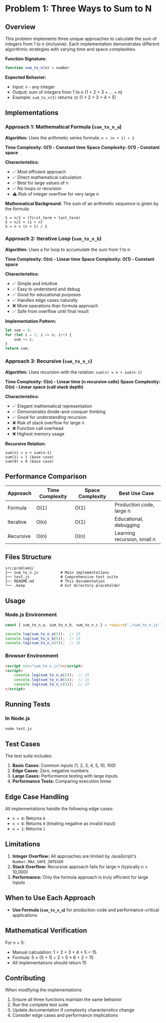 # Problem 1: Three Ways to Sum to N

## Overview

This problem implements three unique approaches to calculate the sum of integers from 1 to n (inclusive). Each implementation demonstrates different algorithmic strategies with varying time and space complexities.

**Function Signature:**
```javascript
function sum_to_n(n) → number
```

**Expected Behavior:**
- Input: `n` - any integer
- Output: sum of integers from 1 to n (1 + 2 + 3 + ... + n)
- Example: `sum_to_n(5)` returns `15` (1 + 2 + 3 + 4 + 5)

## Implementations

### Approach 1: Mathematical Formula (`sum_to_n_a`)

**Algorithm:** Uses the arithmetic series formula: `n × (n + 1) ÷ 2`

**Time Complexity: O(1) - Constant time**
**Space Complexity: O(1) - Constant space**

**Characteristics:**
- ✅ Most efficient approach
- ✅ Direct mathematical calculation
- ✅ Best for large values of n
- ✅ No loops or recursion
- ⚠️ Risk of integer overflow for very large n

**Mathematical Background:**
The sum of an arithmetic sequence is given by the formula:
```
S = n/2 × (first_term + last_term)
S = n/2 × (1 + n)
S = n × (n + 1) / 2
```

### Approach 2: Iterative Loop (`sum_to_n_b`)

**Algorithm:** Uses a for loop to accumulate the sum from 1 to n

**Time Complexity: O(n) - Linear time**
**Space Complexity: O(1) - Constant space**

**Characteristics:**
- ✅ Simple and intuitive
- ✅ Easy to understand and debug
- ✅ Good for educational purposes
- ✅ Handles edge cases naturally
- ❌ More operations than formula approach
- ✅ Safe from overflow until final result

**Implementation Pattern:**
```javascript
let sum = 0;
for (let i = 1; i <= n; i++) {
    sum += i;
}
return sum;
```

### Approach 3: Recursive (`sum_to_n_c`)

**Algorithm:** Uses recursion with the relation: `sum(n) = n + sum(n-1)`

**Time Complexity: O(n) - Linear time (n recursive calls)**
**Space Complexity: O(n) - Linear space (call stack depth)**

**Characteristics:**
- ✅ Elegant mathematical representation
- ✅ Demonstrates divide-and-conquer thinking
- ✅ Good for understanding recursion
- ❌ Risk of stack overflow for large n
- ❌ Function call overhead
- ❌ Highest memory usage

**Recursive Relation:**
```
sum(n) = n + sum(n-1)
sum(1) = 1 (base case)
sum(0) = 0 (base case)
```

## Performance Comparison

| Approach | Time Complexity | Space Complexity | Best Use Case |
|----------|----------------|------------------|---------------|
| Formula  | O(1)           | O(1)             | Production code, large n |
| Iterative| O(n)           | O(1)             | Educational, debugging |
| Recursive| O(n)           | O(n)             | Learning recursion, small n |



## Files Structure

```
src/problem1/
├── sum_to_n.js          # Main implementations
├── test.js              # Comprehensive test suite
├── README.md            # This documentation
└── .keep                # Git directory placeholder
```

## Usage

### Node.js Environment

```javascript
const { sum_to_n_a, sum_to_n_b, sum_to_n_c } = require('./sum_to_n.js');

console.log(sum_to_n_a(5));  // 15
console.log(sum_to_n_b(5));  // 15
console.log(sum_to_n_c(5));  // 15

```

### Browser Environment

```html
<script src="sum_to_n.js"></script>
<script>
    console.log(sum_to_n_a(5));  // 15
    console.log(sum_to_n_b(5));  // 15
    console.log(sum_to_n_c(5));  // 15
</script>
```

## Running Tests

### In Node.js
```bash
node test.js
```

## Test Cases

The test suite includes:

1. **Basic Cases:** Common inputs (1, 2, 3, 4, 5, 10, 100)
2. **Edge Cases:** Zero, negative numbers
3. **Large Cases:** Performance testing with large inputs
4. **Performance Tests:** Comparing execution times

## Edge Case Handling

All implementations handle the following edge cases:

- `n = 0`: Returns `0`
- `n < 0`: Returns `0` (treating negative as invalid input)
- `n = 1`: Returns `1`

## Limitations

1. **Integer Overflow:** All approaches are limited by JavaScript's `Number.MAX_SAFE_INTEGER`
2. **Stack Overflow:** Recursive approach fails for large n (typically n > 10,000)
3. **Performance:** Only the formula approach is truly efficient for large inputs

## When to Use Each Approach

- **Use Formula (`sum_to_n_a`)** for production code and performance-critical applications

## Mathematical Verification

For n = 5:
- Manual calculation: 1 + 2 + 3 + 4 + 5 = 15
- Formula: 5 × (5 + 1) ÷ 2 = 5 × 6 ÷ 2 = 15
- All implementations should return 15

## Contributing

When modifying the implementations:

1. Ensure all three functions maintain the same behavior
2. Run the complete test suite
3. Update documentation if complexity characteristics change
4. Consider edge cases and performance implications